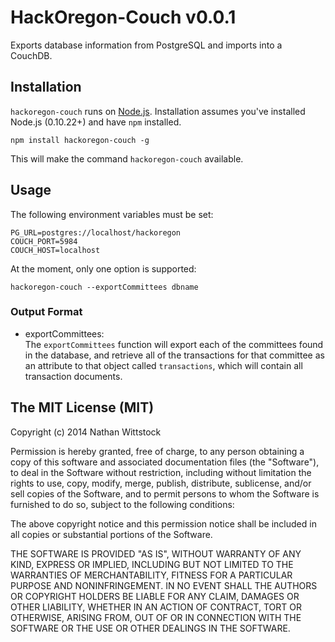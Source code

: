 # HackOregon-Couch v0.0.1

Exports database information from PostgreSQL and imports into a CouchDB.

## Installation

`hackoregon-couch` runs on [Node.js](http://nodejs.org). Installation assumes you've installed Node.js (0.10.22+) and have `npm` installed.

```
npm install hackoregon-couch -g
```

This will make the command `hackoregon-couch` available.

## Usage

The following environment variables must be set:

```
PG_URL=postgres://localhost/hackoregon
COUCH_PORT=5984
COUCH_HOST=localhost
```

At the moment, only one option is supported:

```
hackoregon-couch --exportCommittees dbname
```

### Output Format

- exportCommittees:  
The `exportCommittees` function will export each of the committees found in the database, and retrieve all of the transactions for that committee as an attribute to that object called `transactions`, which will contain all transaction documents.

## The MIT License (MIT)

Copyright (c) 2014 Nathan Wittstock

Permission is hereby granted, free of charge, to any person obtaining a copy of
this software and associated documentation files (the "Software"), to deal in
the Software without restriction, including without limitation the rights to
use, copy, modify, merge, publish, distribute, sublicense, and/or sell copies of
the Software, and to permit persons to whom the Software is furnished to do so,
subject to the following conditions:

The above copyright notice and this permission notice shall be included in all
copies or substantial portions of the Software.

THE SOFTWARE IS PROVIDED "AS IS", WITHOUT WARRANTY OF ANY KIND, EXPRESS OR
IMPLIED, INCLUDING BUT NOT LIMITED TO THE WARRANTIES OF MERCHANTABILITY, FITNESS
FOR A PARTICULAR PURPOSE AND NONINFRINGEMENT. IN NO EVENT SHALL THE AUTHORS OR
COPYRIGHT HOLDERS BE LIABLE FOR ANY CLAIM, DAMAGES OR OTHER LIABILITY, WHETHER
IN AN ACTION OF CONTRACT, TORT OR OTHERWISE, ARISING FROM, OUT OF OR IN
CONNECTION WITH THE SOFTWARE OR THE USE OR OTHER DEALINGS IN THE SOFTWARE.

